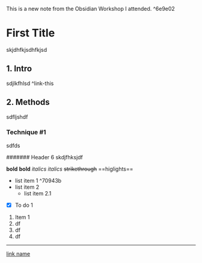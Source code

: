 This is a new note from the Obsidian Workshop I attended.  ^6e9e02

# First Title
 skjdhfkjsdhfkjsd
 
 ## 1. Intro 
 sdjlkfhlsd ^link-this
 
 ## 2. Methods
 sdfljshdf
 
 ### Technique #1
 sdfds
 
 ####### Header 6
 skdjfhksjdf
 
 **bold** __bold__
 *italics* _italics_
 ~~strikethrough~~
 ==higlights==
 
 - list item 1 ^70943b
 - list item 2
	 - list item 2.1

- [x] To do 1

1. Item 1
2. df
3. df
4. df	

---
[link name](url)